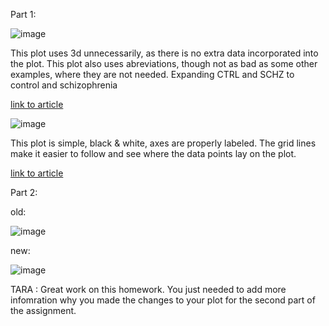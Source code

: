 Part 1:

![image](https://github.com/RGilmartin/FDSFE_RGilmartin/assets/18237027/f55a1b01-0381-4f43-8035-4440957f6374)

This plot uses 3d unnecessarily, as there is no extra data incorporated into the plot. This plot also uses abreviations, though not as bad as some other examples, where they are not needed. Expanding CTRL and SCHZ to control and schizophrenia

[link to article](https://doi.org/10.1371/journal.pone.0292450)


![image](https://github.com/RGilmartin/FDSFE_RGilmartin/assets/18237027/0012d92a-18a3-4f47-abc8-643f23ab373c)

This plot is simple, black & white, axes are properly labeled. The grid lines make it easier to follow and see where the data points lay on the plot.

[link to article](https://doi.org/10.1371/journal.pone.0293191)

Part 2:

old:

![image](https://github.com/RGilmartin/FDSFE_RGilmartin/assets/18237027/c998f37c-c663-49e3-acd2-d7ee55f35af7)

new:

![image](https://github.com/RGilmartin/FDSFE_RGilmartin/assets/18237027/be863cf9-8219-46f6-889c-683488387505)


TARA : Great work on this homework. You just needed to add more infomration why you made the changes to your plot for the second part of the assignment. 
